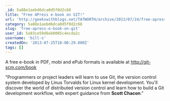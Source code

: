```yaml
---
_id: 5a88e1aebd6dca0d5f0d2c68
title: "Free APress e-book on GIT!"
url: 'http://geekswithblogs.net/TATWORTH/archive/2013/07/24/free-apress-e-book-on-git.aspx'
category: 5a88e1aebd6dca0d5f0d2c68
slug: 'free-apress-e-book-on-git'
user_id: 5a83ce59d6eb0005c4ecda2c
username: 'bill-s'
createdOn: '2013-07-25T18:06:29.000Z'
tags: []
---
```


A free e-book in PDF, mobi and ePub formats is available at <a href="http://git-scm.com/book">http://git-scm.com/book</a>

"Programmers or project leaders will learn to use Git, the version control system developed by Linus Torvalds for Linux kernel development. You'll discover the world of distributed version control and learn how to build a Git development workflow, with expert guidance from <b>Scott Chacon</b>."
